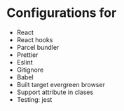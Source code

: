 # Configurations for

- React
- React hooks
- Parcel bundler
- Prettier
- Eslint
- Gitignore
- Babel
- Built target evergreen browser
- Support attribute in clases
- Testing: jest
